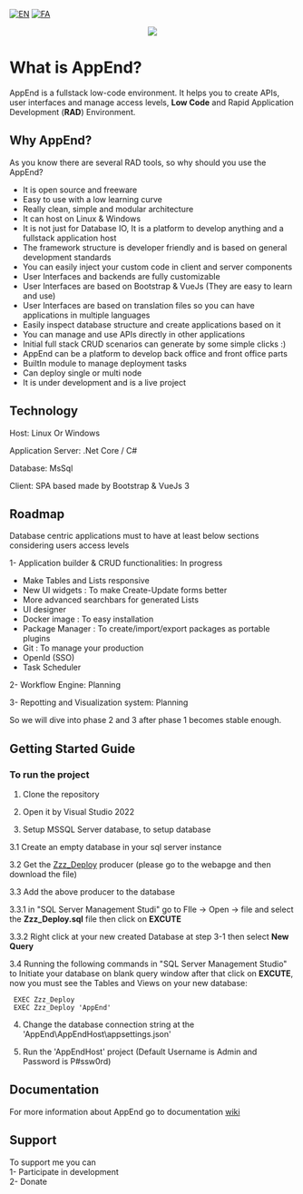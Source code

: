 [![EN](https://img.shields.io/badge/lang-EN-red.svg)](README.md)
[![FA](https://img.shields.io/badge/lang-FA-blue.svg)](README.FA.md)
<p align="center" width="100%">
     <img src="/images/AppEnd-Logo-Full.png?raw=true" />
</p>


# What is AppEnd?

AppEnd is a fullstack low-code environment. It helps you to create APIs, user interfaces and manage access levels, **Low Code** and Rapid Application Development (**RAD**) Environment.


## Why AppEnd?

As you know there are several RAD tools, so why should you use the AppEnd?  

- It is open source and freeware  
- Easy to use with a low learning curve  
- Really clean, simple and modular architecture  
- It can host on Linux & Windows  
- It is not just for Database IO, It is a platform to develop anything and a fullstack application host  
- The framework structure is developer friendly and is based on general development standards  
- You can easily inject your custom code in client and server components  
- User Interfaces and backends are fully customizable  
- User Interfaces are based on Bootstrap & VueJs (They are easy to learn and use)  
- User Interfaces are based on translation files so you can have applications in multiple languages  
- Easily inspect database structure and create applications based on it  
- You can manage and use APIs directly in other applications  
- Initial full stack CRUD scenarios can generate by some simple clicks :)  
- AppEnd can be a platform to develop back office and front office parts  
- BuiltIn module to manage deployment tasks  
- Can deploy single or multi node  
- It is under development and is a live project  

## Technology

Host: Linux Or Windows  

Application Server: .Net Core / C#  

Database: MsSql  

Client: SPA based made by Bootstrap & VueJs 3  


## Roadmap 

Database centric applications must to have at least below sections considering users access levels  

1- Application builder & CRUD functionalities: In progress  

- Make Tables and Lists responsive  
- New UI widgets : To make Create-Update forms better  
- More advanced searchbars for generated Lists  
- UI designer  
- Docker image : To easy installation  
- Package Manager : To create/import/export packages as portable plugins  
- Git : To manage your production  
- OpenId (SSO)  
- Task Scheduler  
    
2- Workflow Engine: Planning  

3- Repotting and Visualization system: Planning  

So we will dive into phase 2 and 3 after phase 1 becomes stable enough.


## Getting Started Guide
### To run the project  

1. Clone the repository

2. Open it by Visual Studio 2022  

3. Setup MSSQL Server database, to setup database  

3.1 Create an empty database in your sql server instance

3.2 Get the [Zzz_Deploy](https://github.com/mirshahreza/RDBMS-PackageManager/blob/master/MsSql/Zzz_Deploy.sql) producer (please go to the webapge and then download the file)

3.3 Add the above producer to the database  

3.3.1 in "SQL Server Management Studi" go to FIle -> Open -> file and select the **Zzz_Deploy.sql** file then click on **EXCUTE** 

3.3.2 Right click at your new created Database at step 3-1 then select **New Query** 

3.4 Running the following commands in "SQL Server Management Studio" to Initiate your database on blank query window after that click on **EXCUTE**, now you must see the Tables and Views on your new database:

     EXEC Zzz_Deploy
     EXEC Zzz_Deploy 'AppEnd'  
     

4. Change the database connection string at the 'AppEnd\AppEndHost\appsettings.json'

5. Run the 'AppEndHost' project (Default Username is Admin and Password is P#ssw0rd)


## Documentation

For more information about AppEnd go to documentation [wiki](https://github.com/mirshahreza/AppEnd/wiki)  


## Support

To support me you can  
1- Participate in development  
2- Donate  
